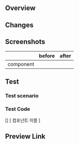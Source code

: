 ## Overview

## Changes

## Screenshots

|           | before | after |
| --------- | ------ | ----- |
| component |        |       |

## Test

### Test scenario

### Test Code

[] [ 컴포넌트 이름 ]

## Preview Link

